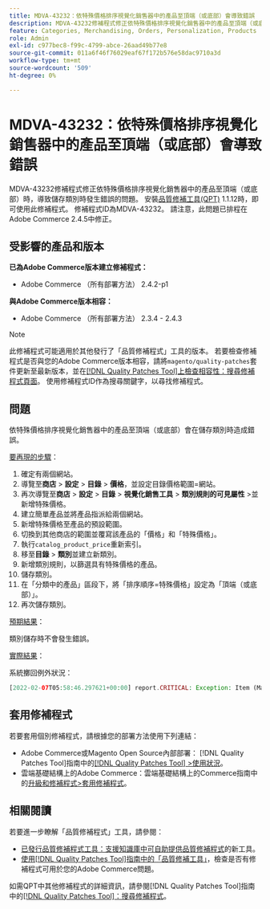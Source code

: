 ```yaml
---
title: MDVA-43232：依特殊價格排序視覺化銷售器中的產品至頂端（或底部）會導致錯誤
description: MDVA-43232修補程式修正依特殊價格排序視覺化銷售器中的產品至頂端（或底部）時，導致儲存類別時發生錯誤的問題。 安裝[Quality Patches Tool (QPT)](https://experienceleague.adobe.com/en/docs/commerce-operations/tools/quality-patches-tool/quality-patches-tool-to-self-serve-quality-patches) 1.1.12後，即可使用此修補程式。 修補程式ID為MDVA-43232。 請注意，此問題已排程在Adobe Commerce 2.4.5中修正。
feature: Categories, Merchandising, Orders, Personalization, Products
role: Admin
exl-id: c977bec8-f99c-4799-abce-26aad49b77e8
source-git-commit: 011a6f46f76029eaf67f172b576e58dac9710a3d
workflow-type: tm+mt
source-wordcount: '509'
ht-degree: 0%

---
```


# MDVA-43232：依特殊價格排序視覺化銷售器中的產品至頂端（或底部）會導致錯誤

MDVA-43232修補程式修正依特殊價格排序視覺化銷售器中的產品至頂端（或底部）時，導致儲存類別時發生錯誤的問題。 安裝[品質修補工具(QPT)](https://experienceleague.adobe.com/en/docs/commerce-operations/tools/quality-patches-tool/quality-patches-tool-to-self-serve-quality-patches) 1.1.12時，即可使用此修補程式。 修補程式ID為MDVA-43232。 請注意，此問題已排程在Adobe Commerce 2.4.5中修正。

## 受影響的產品和版本

**已為Adobe Commerce版本建立修補程式：**

* Adobe Commerce （所有部署方法） 2.4.2-p1

**與Adobe Commerce版本相容：**

* Adobe Commerce （所有部署方法） 2.3.4 - 2.4.3

>[!NOTE]
>
>此修補程式可能適用於其他發行了「品質修補程式」工具的版本。 若要檢查修補程式是否與您的Adobe Commerce版本相容，請將`magento/quality-patches`套件更新至最新版本，並在[[!DNL Quality Patches Tool]上檢查相容性：搜尋修補程式頁面](https://experienceleague.adobe.com/en/docs/commerce-operations/tools/quality-patches-tool/quality-patches-tool-to-self-serve-quality-patches)。 使用修補程式ID作為搜尋關鍵字，以尋找修補程式。

## 問題

依特殊價格排序視覺化銷售器中的產品至頂端（或底部）會在儲存類別時造成錯誤。

<u>要再現的步驟</u>：

1. 確定有兩個網站。
1. 導覽至&#x200B;**商店** > **設定** > **目錄** > **價格**，並設定目錄價格範圍=網站。
1. 再次導覽至&#x200B;**商店** > **設定** > **目錄** > **視覺化銷售工具** > **類別規則的可見屬性** >並新增特殊價格。
1. 建立簡單產品並將產品指派給兩個網站。
1. 新增特殊價格至產品的預設範圍。
1. 切換到其他商店的範圍並覆寫該產品的「價格」和「特殊價格」。
1. 執行`catalog_product_price`重新索引。
1. 移至&#x200B;**目錄** > **類別**&#x200B;並建立新類別。
1. 新增類別規則，以篩選具有特殊價格的產品。
1. 儲存類別。
1. 在「分類中的產品」區段下，將「排序順序=特殊價格」設定為「頂端（或底部）」。
1. 再次儲存類別。

<u>預期結果</u>：

類別儲存時不會發生錯誤。

<u>實際結果</u>：

系統擲回例外狀況：

```php
[2022-02-07T05:58:46.297621+00:00] report.CRITICAL: Exception: Item (Magento\Catalog\Model\Product\Interceptor) with the same ID "1" already exists. in /lib/internal/Magento/Framework/Data/Collection.php:407
```

## 套用修補程式

若要套用個別修補程式，請根據您的部署方法使用下列連結：

* Adobe Commerce或Magento Open Source內部部署： [!DNL Quality Patches Tool]指南中的[[!DNL Quality Patches Tool] >使用狀況](/help/tools/quality-patches-tool/usage.md)。
* 雲端基礎結構上的Adobe Commerce：雲端基礎結構上的Commerce指南中的[升級和修補程式>套用修補程式](https://experienceleague.adobe.com/docs/commerce-cloud-service/user-guide/develop/upgrade/apply-patches.html)。

## 相關閱讀

若要進一步瞭解「品質修補程式」工具，請參閱：

* [已發行品質修補程式工具：支援知識庫中可自助提供品質修補程式](https://experienceleague.adobe.com/en/docs/commerce-operations/tools/quality-patches-tool/quality-patches-tool-to-self-serve-quality-patches)的新工具。
* [使用[!DNL Quality Patches Tool]指南中的「品質修補工具」](/help/tools/quality-patches-tool/patches-available-in-qpt/check-patch-for-magento-issue-with-magento-quality-patches.md)，檢查是否有修補程式可用於您的Adobe Commerce問題。

如需QPT中其他修補程式的詳細資訊，請參閱[!DNL Quality Patches Tool]指南中的[[!DNL Quality Patches Tool]：搜尋修補程式](https://experienceleague.adobe.com/tools/commerce-quality-patches/index.html)。
